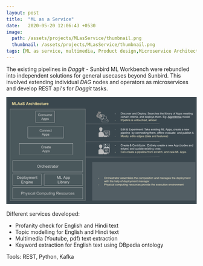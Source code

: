 ```yaml
---
layout: post
title:  "ML as a Service"
date:   2020-05-20 12:06:43 +0530
image: 
  path: /assets/projects/MLasService/thumbnail.png
  thumbnail: /assets/projects/MLasService/thumbnail.png
tags: [ML as service, multimedia, Product design,Microservice Architecture, Topic modelling, Multilingual language model]
---
```


The existing pipelines in *Daggit* - Sunbird ML Workbench were rebundled into independent solutions for general usecases beyond Sunbird. This involved extending individual *DAG* nodes and operators as microservices and develop REST api's for *Daggit* tasks.

![Architecture diagram](/assets/projects/MLasService/architecture_diagram.png)

Different services developed:
- Profanity check for English and Hindi text
- Topic modelling for English and Hindi text
- Multimedia (Youtube, pdf) text extraction
- Keyword extraction for English text using DBpedia ontology 

Tools: REST, Python, Kafka

